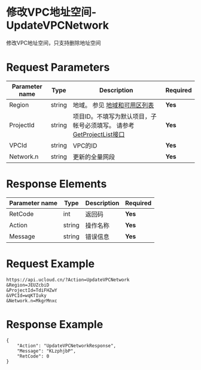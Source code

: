 # 修改VPC地址空间-UpdateVPCNetwork

修改VPC地址空间，只支持删除地址空间

# Request Parameters
|Parameter name|Type|Description|Required|
|---|---|---|---|
|Region|string|地域。 参见 [地域和可用区列表](api/summary/regionlist)|**Yes**|
|ProjectId|string|项目ID。不填写为默认项目，子帐号必须填写。 请参考[GetProjectList接口](api/summary/get_project_list)|**Yes**|
|VPCId|string|VPC的ID|**Yes**|
|Network.n|string|更新的全量网段|**Yes**|

# Response Elements
|Parameter name|Type|Description|Required|
|---|---|---|---|
|RetCode|int|返回码|**Yes**|
|Action|string|操作名称|**Yes**|
|Message|string|错误信息|**Yes**|

# Request Example
```
https://api.ucloud.cn/?Action=UpdateVPCNetwork
&Region=JEUZcbiD
&ProjectId=TdiFHZwY
&VPCId=wqKTIuky
&Network.n=MkgrMnxc
```

# Response Example
```
{
    "Action": "UpdateVPCNetworkResponse", 
    "Message": "KLzphjbP", 
    "RetCode": 0
}
```

